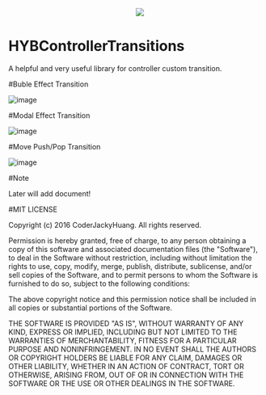 

&nbsp;&nbsp;&nbsp;&nbsp;&nbsp;&nbsp;&nbsp;&nbsp;&nbsp;&nbsp;&nbsp;&nbsp;&nbsp;&nbsp;&nbsp;&nbsp;&nbsp;&nbsp;&nbsp;&nbsp;&nbsp;&nbsp;&nbsp;&nbsp;&nbsp;&nbsp;&nbsp;&nbsp;&nbsp;&nbsp;&nbsp;&nbsp;&nbsp;&nbsp;&nbsp;&nbsp;&nbsp;&nbsp;&nbsp;&nbsp;&nbsp;&nbsp;&nbsp;&nbsp;&nbsp;&nbsp;&nbsp;&nbsp;&nbsp;&nbsp;&nbsp;&nbsp;&nbsp;&nbsp;&nbsp;&nbsp;&nbsp;&nbsp;&nbsp;&nbsp;&nbsp;&nbsp;&nbsp;&nbsp;<img src="https://github.com/CoderJackyHuang/HYBControllerTransitions/blob/master/logo.png" style="text-align: center; margin: 0 auto;">

# HYBControllerTransitions

A helpful and very useful library for controller custom transition.

#Buble Effect Transition

![image](https://github.com/CoderJackyHuang/HYBControllerTransitions/blob/master/bubble.gif)

#Modal Effect Transition

![image](https://github.com/CoderJackyHuang/HYBControllerTransitions/blob/master/modal.gif)

#Move Push/Pop Transition

![image](https://github.com/CoderJackyHuang/HYBControllerTransitions/blob/master/move.gif)

#Note

Later will add document!

#MIT LICENSE

Copyright (c) 2016 CoderJackyHuang. All rights reserved.

Permission is hereby granted, free of charge, to any person obtaining a
copy of this software and associated documentation files (the "Software"),
to deal in the Software without restriction, including
without limitation the rights to use, copy, modify, merge, publish,
distribute, sublicense, and/or sell copies of the Software, and to
permit persons to whom the Software is furnished to do so, subject to
the following conditions:

The above copyright notice and this permission notice shall be included
in all copies or substantial portions of the Software.

THE SOFTWARE IS PROVIDED "AS IS", WITHOUT WARRANTY OF ANY KIND, EXPRESS
OR IMPLIED, INCLUDING BUT NOT LIMITED TO THE WARRANTIES OF
MERCHANTABILITY, FITNESS FOR A PARTICULAR PURPOSE AND NONINFRINGEMENT.
IN NO EVENT SHALL THE AUTHORS OR COPYRIGHT HOLDERS BE LIABLE FOR ANY
CLAIM, DAMAGES OR OTHER LIABILITY, WHETHER IN AN ACTION OF CONTRACT,
TORT OR OTHERWISE, ARISING FROM, OUT OF OR IN CONNECTION WITH THE
SOFTWARE OR THE USE OR OTHER DEALINGS IN THE SOFTWARE.
